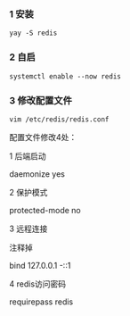 ### 1 安装

```
yay -S redis
```

### 2 自启

```
systemctl enable --now redis
```

### 3 修改配置文件

```
vim /etc/redis/redis.conf
```

配置文件修改4处：

1 后端启动

daemonize yes

2 保护模式

protected-mode no

3 远程连接

注释掉

bind 127.0.0.1 -::1

4 redis访问密码

requirepass redis
